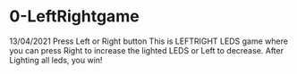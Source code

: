 # 0-LeftRightgame
13/04/2021
Press Left or Right button
This is LEFTRIGHT LEDS game where you can press Right to increase the lighted LEDS or Left to decrease. 
After Lighting all leds, you win!

